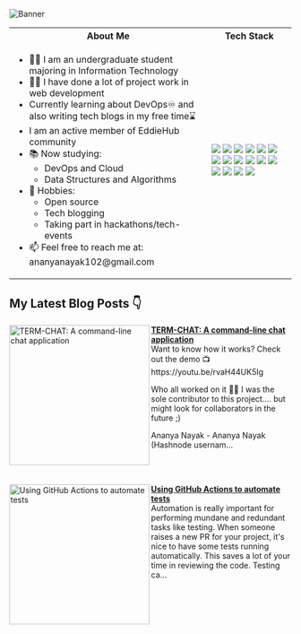 ![Banner](https://user-images.githubusercontent.com/55504616/233784586-533d60c7-2ec6-42d4-9817-88f7dcee1062.png)

<table>
<tr>
 <th>About Me</th>
 <th>Tech Stack</th>
</tr>

<tr>
 <td width="70%">
   <ul>
     <li> 👩‍🎓 I am an undergraduate student majoring in Information Technology </li>
     <li> 👩‍💻 I have done a lot of project work in web development </li>
     <li> Currently learning about DevOps♾ and also writing tech blogs in my free time⌛ </li>
     <li> I am an active member of EddieHub community</li>
     <li> 📚 Now studying:   
        <ul> 
          <li> DevOps and Cloud</li>   
          <li> Data Structures and Algorithms </li> 
        </ul>          
     </li>  
     <li> 🏓 Hobbies:
        <ul> 
          <li> Open source </li>
          <li> Tech blogging </li>
          <li> Taking part in hackathons/tech-events</li>
        </ul>
     </li>  
     <li> 📫 Feel free to reach me at: ananyanayak102@gmail.com</li>
   </ul> 
</td>
<td>
    <img src="https://img.shields.io/badge/java-%23ED8B00.svg?style=for-the-badge&logo=java&logoColor=white"/>
    <img src="https://img.shields.io/badge/git-%23F05033.svg?style=for-the-badge&logo=git&logoColor=white"/>
    <img src="https://img.shields.io/badge/github-%23121011.svg?style=for-the-badge&logo=github&logoColor=white"/>
    <img src="https://img.shields.io/badge/gitpod-f06611.svg?style=for-the-badge&logo=gitpod&logoColor=white"/>
    <img src="https://img.shields.io/badge/javascript-%23323330.svg?style=for-the-badge&logo=javascript&logoColor=%23F7DF1E"/>
    <img src="https://img.shields.io/badge/css3-%231572B6.svg?style=for-the-badge&logo=css3&logoColor=white"/>
    <img src="https://img.shields.io/badge/html5-%23E34F26.svg?style=for-the-badge&logo=html5&logoColor=white"/>
    <img src="https://img.shields.io/badge/react-%2320232a.svg?style=for-the-badge&logo=react&logoColor=%2361DAFB"/>
    <img src="https://img.shields.io/badge/docker-%230db7ed.svg?style=for-the-badge&logo=docker&logoColor=white"/>
    <img src="https://img.shields.io/badge/Visual%20Studio%20Code-0078d7.svg?style=for-the-badge&logo=visual-studio-code&logoColor=white"/>
    <img src="https://img.shields.io/badge/Ubuntu-E95420?style=for-the-badge&logo=ubuntu&logoColor=white"/>
    <img src="https://img.shields.io/badge/Firebase-039BE5?style=for-the-badge&logo=Firebase&logoColor=white"/>
    <img src="https://img.shields.io/badge/MongoDB-%234ea94b.svg?style=for-the-badge&logo=mongodb&logoColor=white"/>
    <img src="https://img.shields.io/badge/node.js-6DA55F?style=for-the-badge&logo=node.js&logoColor=white"/>
    <img src="https://img.shields.io/badge/NPM-%23000000.svg?style=for-the-badge&logo=npm&logoColor=white"/>
    <img src="https://img.shields.io/badge/express.js-%23404d59.svg?style=for-the-badge&logo=express&logoColor=%2361DAFB"/>
  </td>
</tr>
</table>

## My Latest Blog Posts 👇
<!-- HASHNODE_BLOG:START -->
<p align="left">
<a href="https://ananyacodes.hashnode.dev/term-chat-a-command-line-chat-application" title="TERM-CHAT: A command-line chat application"><img src="https://cdn.hashnode.com/res/hashnode/image/upload/v1685611403110/a90c6cab-4797-4000-9a80-b4fe3a2f715f.png" alt="TERM-CHAT: A command-line chat application" width="250px" align="left" /></a>
<a href="https://ananyacodes.hashnode.dev/term-chat-a-command-line-chat-application" title="TERM-CHAT: A command-line chat application"><strong>TERM-CHAT: A command-line chat application</strong></a>
<br/> Want to know how it works? Check out the demo 📺
https://youtu.be/rvaH44UK5Ig
 
Who all worked on it 👩‍💻
I was the sole contributor to this project.... but might look for collaborators in the future ;)

Ananya Nayak - Ananya Nayak (Hashnode usernam... </p> <br/> <br/>
<p align="left">
<a href="https://ananyacodes.hashnode.dev/using-github-actions-to-automate-tests" title="Using GitHub Actions to automate tests"><img src="https://cdn.hashnode.com/res/hashnode/image/upload/v1685085722271/c018dec9-e8c7-4863-a803-f3530d45916b.png" alt="Using GitHub Actions to automate tests" width="250px" align="left" /></a>
<a href="https://ananyacodes.hashnode.dev/using-github-actions-to-automate-tests" title="Using GitHub Actions to automate tests"><strong>Using GitHub Actions to automate tests</strong></a>
<br/> Automation is really important for performing mundane and redundant tasks like testing. When someone raises a new PR for your project, it's nice to have some tests running automatically. This saves a lot of your time in reviewing the code.
Testing ca... </p> <br/> <br/>
<!-- HASHNODE_BLOG:END -->

